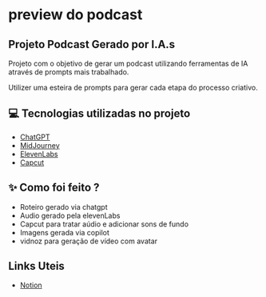 

# preview do podcast

## Projeto Podcast Gerado por I.A.s

Projeto com o objetivo de gerar um podcast utilizando ferramentas de IA através de prompts mais trabalhado.

Utilizer uma esteira de prompts para gerar cada etapa do processo criativo.

## 💻 Tecnologias utilizadas no projeto

- [ChatGPT](https://chat.openai.com/) 
- [MidJourney](https://www.midjourney.com/app/)
- [ElevenLabs](https://beta.elevenlabs.io/)
- [Capcut](https://www.capcut.com/pt-br/)

## ✨ Como foi feito ?

- Roteiro gerado via chatgpt
- Audio gerado pela elevenLabs
- Capcut para tratar aúdio e adicionar sons de fundo
- Imagens gerada via copilot
- vidnoz para geração de vídeo com avatar

## Links Uteis
- [Notion](https://www.notion.so/FirewallCast-Pr-ticas-para-fortalecer-sua-defesa-digital-2805a848730d80e08a2ef5ca13f036d4) 


<br/><br/>
<p>
